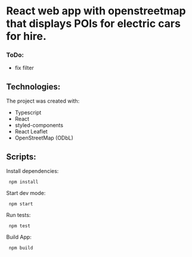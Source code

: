 # React web app with openstreetmap that displays POIs for electric cars for hire.

### ToDo:
* fix filter

## Technologies:
The project was created with:
* Typescript
* React
* styled-components
* React Leaflet
* OpenStreetMap (ODbL)

## Scripts:
Install dependencies:
```
 npm install
```
Start dev mode:
```
 npm start
```
Run tests:
```
 npm test
```
Build App:
```
 npm build
```

